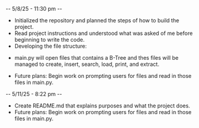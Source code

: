 -- 5/8/25 - 11:30 pm --
* Initialized the repository and planned the steps of how to build the project.
* Read project instructions and understood what was asked of me before beginning to write the code.
* Developing the file structure:
- main.py will open files that contains a B-Tree and thes files will be managed to create, insert, search, load, print, and extract.
* Future plans: Begin work on prompting users for files and read in those files in main.py.

-- 5/11/25 - 8:22 pm --
* Create README.md that explains purposes and what the project does.
* Future plans: Begin work on prompting users for files and read in those files in main.py.